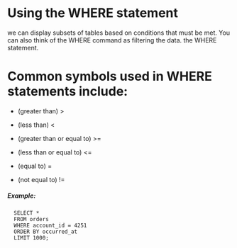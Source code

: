 # Using the WHERE statement
we can display subsets of tables based on conditions that must be met. You can also think of the WHERE command as filtering the data.
the WHERE statement.
# Common symbols used in WHERE statements include:

  -  (greater than) > 

  -  (less than) < 

  -  (greater than or equal to) >=

  -  (less than or equal to) <=

  -  (equal to) = 

  -  (not equal to) != 
   
##### Example:
      SELECT *
      FROM orders
      WHERE account_id = 4251
      ORDER BY occurred_at
      LIMIT 1000;
